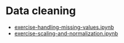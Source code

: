 # Data cleaning #
 - [exercise-handling-missing-values.ipynb](https://github.com/shivshankar9/Technolabs_Pre_learn/tree/main/Data%20Cleaning)
 - [exercise-scaling-and-normalization.ipynb](https://github.com/shivshankar9/Technolabs_Pre_learn/blob/main/Data%20Cleaning/exercise-scaling-and-normalization.ipynb)

